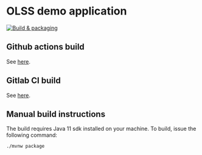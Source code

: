 # OLSS demo application

[![Build & packaging](https://github.com/andreaceccanti/olss-demo-app/actions/workflows/maven_build.yml/badge.svg)](https://github.com/andreaceccanti/olss-demo-app/actions/workflows/maven_build.yml)

## Github actions build

See [here](.github/workflows/maven_build.yml).

## Gitlab CI build

See [here](.gitlab-ci.yml).

## Manual build instructions

The build requires Java 11 sdk installed on your machine.
To build, issue the following command:

```console
./mvnw package
```
